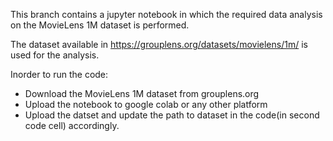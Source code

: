 This branch contains a jupyter notebook in which the required data analysis on the MovieLens 1M dataset is performed.


The dataset available in https://grouplens.org/datasets/movielens/1m/ is used for the analysis.


Inorder to run the code: 


  - Download the MovieLens 1M dataset from grouplens.org 
  - Upload the notebook to google colab or any other platform
  - Upload the datset and update the path to dataset in the code(in second code cell) accordingly.
